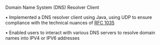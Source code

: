Domain Name System (DNS) Resolver Client       

•	Implemented a DNS resolver client using Java, using UDP to ensure compliance with the technical nuances of [RFC 1035](https://datatracker.ietf.org/doc/html/rfc1035)

•	Enabled users to interact with various DNS servers to resolve domain names into IPV4 or IPV6 addresses
